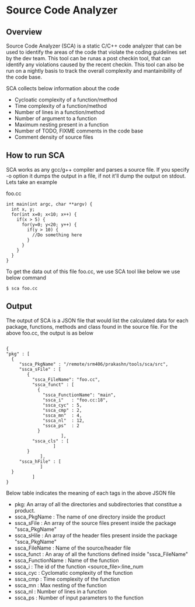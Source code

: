 # Source Code Analyzer

Overview
--------------------------------------------------------------------------------------------------
Source Code Analyzer (SCA) is a static C/C++ code analyzer that can be used to identify the areas of the code that violate the coding guidelines set by the dev team. 
This tool can be runas a post checkin tool, that can identify any violations caused by the recent checkin. This tool can also be run on a 
nightly basis to track the overall complexity and mantainibility of the code base. 

SCA collects below information about the code

- Cycloatic complexity of a function/method
- Time complexity of a function/method
- Number of lines in a function/method
- Number of argument to a function
- Maximum nesting present in a function
- Number of TODO, FIXME comments in the code base
- Comment density of source files

How to run SCA
-----------------------------------------------------------------------------------------------------------
SCA works as any gcc/g++ compiler and parses a source file. If you specify -o option it dumps the output in a file, if not it'll 
dump the output on stdout. Lets take an example

foo.cc

````
int main(int argc, char **argv) {
  int x, y;
  for(int x=0; x<10; x++) {
    if(x > 5) {
      for(y=0; y<20; y++) {
        if(y > 10) {
          //Do something here
        }
      }
    }
  }
}
  ````
  To get the data out of this file foo.cc, we use SCA tool like below we use below command
  ````
  $ sca foo.cc
  ````
  Output
------------------------------------------------------------------------------------------------------------------------------------
  The output of SCA is a JSON file that would list the calculated data for each package, functions, methods and class found in the 
  source file. For the above foo.cc, the output is as below
  ````
  
  {
  "pkg" : [
    {
       "ssca_PkgName" : "/remote/srm406/prakashn/tools/sca/src",
       "ssca_sFile" : [
          {
            "ssca_FileName": "foo.cc",
            "ssca_funct" : [
              {
                "ssca_FunctionName": "main",
                "ssca_i"   : "foo.cc:18",
                "ssca_cyc" : 5,
                "ssca_cmp" : 2,
                "ssca_mn"  : 4,
                "ssca_nl"  : 12,
                "ssca_ps"  : 2
              }
                       ],
            "ssca_cls" : [
                    ]
          }
               ],
       "ssca_hFile" : [
               ]
    }
            ]
}
````
Below table indicates the meaning of each tags in the above JSON file

- pkg: An array of all the directories and subdirectories that constitue a product.
- ssca_PkgName    : The name of one directory inside the product
- ssca_sFile      : An array of the source files present inside the package "ssca_PkgName"
- ssca_sHile      : An array of the header files present inside the package "ssca_PkgName"
- ssca_FileName   : Name of the source/header file
- ssca_funct      : An aray of all the functions defined inside "ssca_FileName"
- ssca_FunctionName : Name of the function
- ssca_i          : The id of the function <source_file>:line_num
- ssca_cyc        : Cyclomatic complexity of the function
- ssca_cmp        : Time complexity of the function
- ssca_mn         : Max nesting of the function
- ssca_nl         : Number of lines in a function
- ssca_ps         : Number of input parameters to the function
